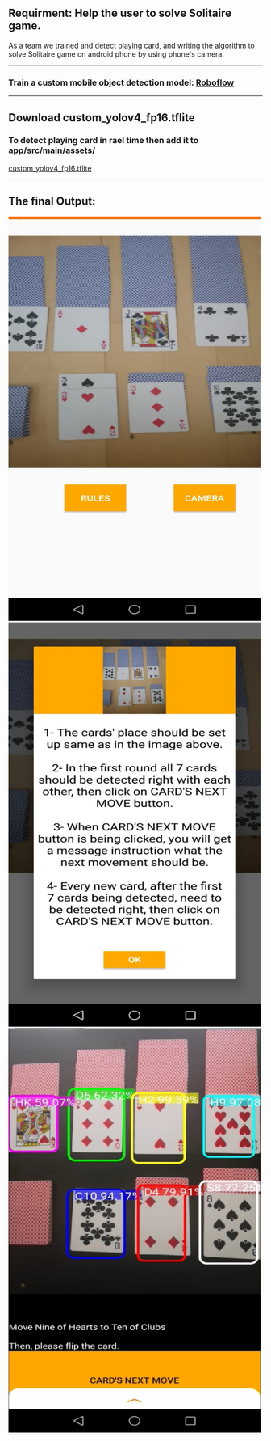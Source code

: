## Requirment: Help the user to solve Solitaire game. 
As a team we trained and detect playing card, and writing the algorithm to solve Solitaire game on android phone by using phone's camera. 

---------------------

### Train a custom mobile object detection model: [Roboflow](https://blog.roboflow.com/how-to-train-a-custom-mobile-object-detection-model/)

---------------------

## Download custom_yolov4_fp16.tflite
### To detect playing card in rael time then add it to app/src/main/assets/
[custom_yolov4_fp16.tflite](https://drive.google.com/file/d/1dL4F1wurfWsH4YAbAtIytsFMRhEqqm5F/view?usp=sharing) 

---------------------
## The final Output:
<img src="https://github.com/M0-AR/CDIO_04_Android/blob/master/android_00.jpeg" width="500" height="800">
<img src="https://github.com/M0-AR/CDIO_04_Android/blob/master/android_01.jpeg" width="500" height="800">
<img src="https://github.com/M0-AR/CDIO_04_Android/blob/master/android_02.jpeg" width="500" height="800">
